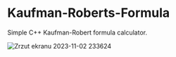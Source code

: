 # Kaufman-Roberts-Formula
Simple C++ Kaufman-Robert formula calculator.


![Zrzut ekranu 2023-11-02 233624](https://github.com/JJv222/Kaufman-Roberts-Formula/assets/118291038/c94802e5-9207-48a6-92e7-9eec23133878)
